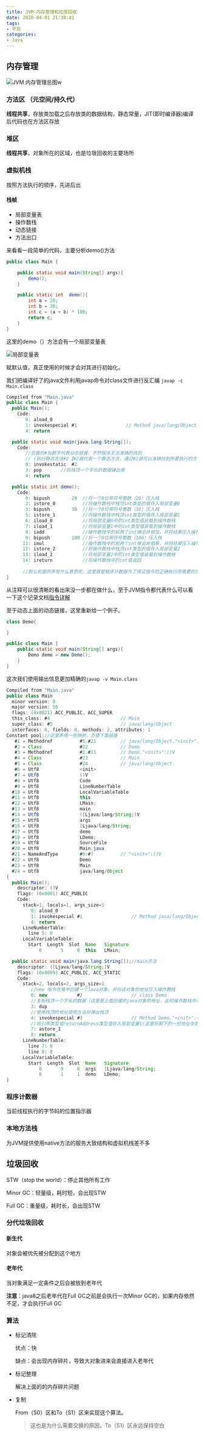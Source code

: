 ```yaml
---
title: JVM-内存管理和垃圾回收
date: 2020-04-01 21:38:41
tags:
- 干货
categories:
- Java
---
```


## 内存管理

![JVM 内存管理总图w](JVM-%E5%86%85%E5%AD%98%E7%AE%A1%E7%90%86%E5%92%8C%E5%9E%83%E5%9C%BE%E5%9B%9E%E6%94%B6/JVM%20%E5%86%85%E5%AD%98%E7%AE%A1%E7%90%86%E6%80%BB%E5%9B%BEw.png)

### 方法区 （元空间/持久代）

**线程共享**，存放类加载之后存放类的数据结构，静态常量，JIT(即时编译器)编译后代码也在方法区存放

### 堆区

**线程共享**，对象所在的区域，也是垃圾回收的主要场所

### 虚拟机栈

按照方法执行的顺序，先进后出

#### 栈帧

* 局部变量表
* 操作数栈
* 动态链接
* 方法出口

来看看一段简单的代码，主要分析demo()方法

```java
public class Main {

    public static void main(String[] args){
        demo();
    }

    public static int  demo(){
        int a = 20;
        int b = 30;
        int c = (a + b) * 100;
        return c;
    }
}
```

这里的demo（）方法会有一个局部变量表

![局部变量表 ](JVM-%E5%86%85%E5%AD%98%E7%AE%A1%E7%90%86%E5%92%8C%E5%9E%83%E5%9C%BE%E5%9B%9E%E6%94%B6/%E5%B1%80%E9%83%A8%E5%8F%98%E9%87%8F%E8%A1%A8%20(1).png)

赋默认值，真正使用的时候才会对其进行初始化。

我们把编译好了的java文件利用javap命令对class文件进行反汇编 `javap -c Main.class`

```java
Compiled from "Main.java"
public class Main {
  public Main();
    Code:
       0: aload_0
       1: invokespecial #1                  // Method java/lang/Object."<init>":()V
       4: return

  public static void main(java.lang.String[]);
    Code:
       //后面的#加数字代表动态链接，不然程序无法准确的找到
       // (执行静态方法#2【#2就代表一个静态方法，通过#2就可以准确找到所要执行的方法】)
       0: invokestatic  #2                  
       3: pop		//将栈顶一个字长的数据弹出来
       4: return

  public static int demo();
    Code:
       0: bipush        20  //将一个8位带符号整数（20）压入栈
       2: istore_0			//将操作数栈中栈顶int类型的值存入局部变量0
       3: bipush        30	//将一个8位带符号整数（30）压入栈
       5: istore_1			//将操作数栈中栈顶int类型的值存入局部变量1
       6: iload_0			//将局部变量0中的int类型值装载到操作数栈
       7: iload_1			//将局部变量1中的int类型值装载到操作数栈
       8: iadd				//操作数栈中的前两个int弹出并相加，并将结果压入操作数栈顶
       9: bipush        100	//将一个8位带符号整数（100）压入栈
      11: imul				//操作数栈中的前两个int弹出并相乘，并将结果压入操作数栈顶
      12: istore_2			//将操作数栈中栈顶int类型的值存入局部变量2
      13: iload_2			//将局部变量2中的int类型值装载到操作数栈
      14: ireturn			//将操作数栈中的int值返回
          
      //那么前面的序号什么意思呢，这里就是程序计数器为了保证指令的正确执行所需要的序号
}
```

从注释可以很清晰的看出来没一步都在做什么，至于JVM指令都代表什么可以看一下这个记录文档[指令详解]([https://jontree.github.io/2020/04/03/JVM-%E6%93%8D%E4%BD%9C%E6%8C%87%E4%BB%A4%E8%AE%B0%E5%BD%95%E4%B8%80%E8%A7%88](https://jontree.github.io/2020/04/03/JVM-操作指令记录一览))

至于动态上面的动态链接，这里重新给一个例子。

```java
class Demo{

}

public class Main {
    public static void main(String[] args){
        Demo demo = new Demo();
    }
}
```

这次我们使用输出信息更加精确的`javap -v Main.class`

```java
Compiled from "Main.java"
public class Main
  minor version: 0
  major version: 56
  flags: (0x0021) ACC_PUBLIC, ACC_SUPER
  this_class: #4                          // Main
  super_class: #5                         // java/lang/Object
  interfaces: 0, fields: 0, methods: 2, attributes: 1
Constant pool://这里声明一些映射，方便下面链接
   #1 = Methodref          #5.#21         // java/lang/Object."<init>":()V
   #2 = Class              #22            // Demo
   #3 = Methodref          #2.#21         // Demo."<init>":()V
   #4 = Class              #23            // Main
   #5 = Class              #24            // java/lang/Object
   #6 = Utf8               <init>
   #7 = Utf8               ()V
   #8 = Utf8               Code
   #9 = Utf8               LineNumberTable
  #10 = Utf8               LocalVariableTable
  #11 = Utf8               this
  #12 = Utf8               LMain;
  #13 = Utf8               main
  #14 = Utf8               ([Ljava/lang/String;)V
  #15 = Utf8               args
  #16 = Utf8               [Ljava/lang/String;
  #17 = Utf8               demo
  #18 = Utf8               LDemo;
  #19 = Utf8               SourceFile
  #20 = Utf8               Main.java
  #21 = NameAndType        #6:#7          // "<init>":()V
  #22 = Utf8               Demo
  #23 = Utf8               Main
  #24 = Utf8               java/lang/Object
{
  public Main();
    descriptor: ()V
    flags: (0x0001) ACC_PUBLIC
    Code:
      stack=1, locals=1, args_size=1
         0: aload_0
         1: invokespecial #1                  // Method java/lang/Object."<init>":()V
         4: return
      LineNumberTable:
        line 5: 0
      LocalVariableTable:
        Start  Length  Slot  Name   Signature
            0       5     0  this   LMain;

  public static void main(java.lang.String[]);//main方法
    descriptor: ([Ljava/lang/String;)V
    flags: (0x0009) ACC_PUBLIC, ACC_STATIC
    Code:
      stack=2, locals=2, args_size=1
         //new 指令在堆中创建一个Java对象，并将该对象的地址压入操作数栈
         0: new           #2                  // class Demo
         //复制栈顶一个字长的数据（这里是上面创建的java对象的地址，此时操作数栈中有两个地址）
         3: dup
         //使用栈顶的地址调用方法并弹出栈顶
         4: invokespecial #3                  // Method Demo."<init>":()V
         //将引用类型或returnAddress类型值存入局部变量1(这里将剩下的一份地址存到局部变量里面去了)
         7: astore_1
         8: return
      LineNumberTable:
        line 7: 0
        line 8: 8
      LocalVariableTable:
        Start  Length  Slot  Name   Signature
            0       9     0  args   [Ljava/lang/String;
            8       1     1  demo   LDemo;
}
```

### 程序计数器

当前线程执行的字节码的位置指示器

### 本地方法栈 

为JVM提供使用native方法的服务大致结构和虚拟机栈差不多 

## 垃圾回收

STW（stop the world）：停止其他所有工作

Minor GC：轻量级，耗时短，会出现STW

Full GC：重量级，耗时长，会出现STW

### 分代垃圾回收

#### 新生代

对象会被优先被分配到这个地方

#### 老年代

当对象满足一定条件之后会被放到老年代

**注意**：java8之后老年代在Full GC之前是会执行一次Minor GC的，如果内存依然不足，才会执行Full GC

### 算法

* 标记清除

  优点：快

  缺点：会出现内存碎片，导致大对象进来会直接进入老年代

* 标记整理

  解决上面的的内存碎片问题

* 复制

  From（S0）区和To（S1）区来实现这个算法。

  > 这也是为什么需要交换的原因，To（S1）区永远保持空白